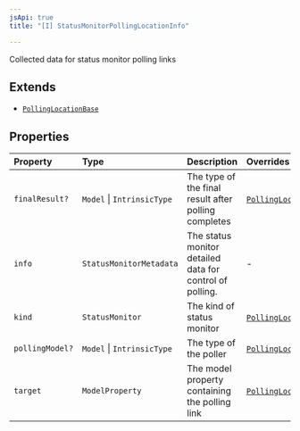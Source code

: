 ```yaml
---
jsApi: true
title: "[I] StatusMonitorPollingLocationInfo"

---
```

Collected data for status monitor polling links

## Extends

- [`PollingLocationBase`](PollingLocationBase.md)

## Properties

| Property | Type | Description | Overrides | Inherited from |
| :------ | :------ | :------ | :------ | :------ |
| `finalResult?` | `Model` \| `IntrinsicType` | The type of the final result after polling completes | [`PollingLocationBase`](PollingLocationBase.md).`finalResult` | [`PollingLocationBase`](PollingLocationBase.md).`finalResult` |
| `info` | `StatusMonitorMetadata` | The status monitor detailed data for control of polling. | - | - |
| `kind` | `StatusMonitor` | The kind of status monitor | [`PollingLocationBase`](PollingLocationBase.md).`kind` | [`PollingLocationBase`](PollingLocationBase.md).`kind` |
| `pollingModel?` | `Model` \| `IntrinsicType` | The type of the poller | [`PollingLocationBase`](PollingLocationBase.md).`pollingModel` | [`PollingLocationBase`](PollingLocationBase.md).`pollingModel` |
| `target` | `ModelProperty` | The model property containing the polling link | [`PollingLocationBase`](PollingLocationBase.md).`target` | [`PollingLocationBase`](PollingLocationBase.md).`target` |
